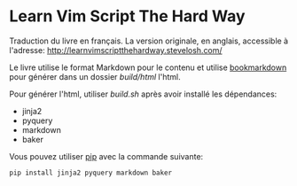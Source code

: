 Learn Vim Script The Hard Way
=============================

Traduction du livre en français. La version originale, en anglais, accessible à
l'adresse: http://learnvimscriptthehardway.stevelosh.com/

Le livre utilise le format Markdown pour le contenu et utilise
[bookmarkdown](https://github.com/sjl/bookmarkdown) pour générer dans un dossier
*build/html* l'html.

Pour générer l'html, utiliser *build.sh* après avoir installé les dépendances:
* jinja2
* pyquery
* markdown
* baker

Vous pouvez utiliser [pip](https://pypi.python.org/pypi/pip) avec la commande
suivante:

```
pip install jinja2 pyquery markdown baker
```
